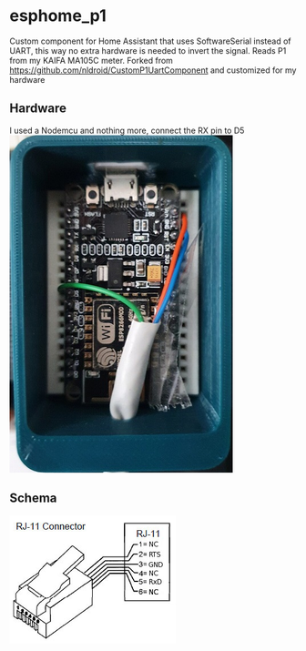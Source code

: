 # esphome_p1

Custom component for Home Assistant that uses SoftwareSerial instead of UART, this way no extra hardware is needed to invert the signal.
Reads P1 from my KAIFA MA105C meter.
Forked from https://github.com/nldroid/CustomP1UartComponent and customized for my hardware

## Hardware

I used a Nodemcu and nothing more, connect the RX pin to D5
![nodemcu](https://github.com/incmve/ESPHome_P1/blob/master/docs/nodemcu.jpg)

## Schema
![Schema](https://github.com/incmve/ESPHome_P1/blob/master/docs/RJ11-pinout.png)

